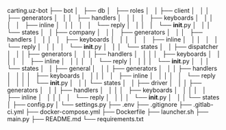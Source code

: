 carting.uz-bot
├── bot
│   ├── db
│   ├── roles
│   │   ├── client
│   │   │   ├── generators
│   │   │   ├── handlers
│   │   │   │   ├── keyboards
│   │   │   │   │   ├── inline
│   │   │   │   │   └── reply
│   │   │   │   └── __init__.py
│   │   │   └── states
│   │   ├── company
│   │   │   ├── generators
│   │   │   ├── handlers
│   │   │   │   ├── keyboards
│   │   │   │   │   ├── inline
│   │   │   │   │   └── reply
│   │   │   │   └── __init__.py
│   │   │   └── states
│   │   ├── dispatcher
│   │   │   ├── generators
│   │   │   ├── handlers
│   │   │   │   ├── keyboards
│   │   │   │   │   ├── inline
│   │   │   │   │   └── reply
│   │   │   │   └── __init__.py
│   │   │   └── states
│   │   ├── general
│   │   │   ├── generators
│   │   │   ├── handlers
│   │   │   │   ├── keyboards
│   │   │   │   │   ├── inline
│   │   │   │   │   └── reply
│   │   │   │   └── __init__.py
│   │   │   └── states
│   │   ├── driver
│   │   │   ├── generators
│   │   │   ├── handlers
│   │   │   │   ├── keyboards
│   │   │   │   │   ├── inline
│   │   │   │   │   └── reply
│   │   │   │   └── __init__.py
│   │   │   └── states
│   ├── config.py
│   └── settings.py
├── .env
├── .gitignore
├── .gitlab-ci.yml
├── docker-compose.yml
├── Dockerfile
├── launcher.sh
├── main.py
├── README.md
└── requirements.txt

